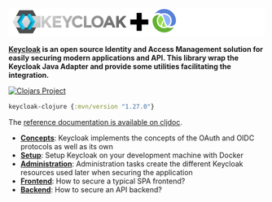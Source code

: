 
![Keycloak plus Clojure](keycloak-plus-clojure.png)

__[Keycloak](http://www.keycloak.org) is an open source Identity and Access Management solution for easily securing modern applications and API. This library wrap the Keycloak Java Adapter and provide some utilities facilitating the integration.__

[![Clojars Project](https://img.shields.io/clojars/v/keycloak-clojure.svg)](https://clojars.org/keycloak-clojure)

```clojure
keycloak-clojure {:mvn/version "1.27.0"}
```

The [reference documentation is available on cljdoc](https://cljdoc.org/d/keycloak-clojure/keycloak-clojure).

- **[Concepts](https://cljdoc.org/d/keycloak-clojure/keycloak-clojure/1.27.0/doc/security-concepts)**: Keycloak implements the concepts of the OAuth and OIDC protocols as well as its own
- **[Setup](https://cljdoc.org/d/keycloak-clojure/keycloak-clojure/1.27.0/doc/run-keycloak)**: Setup Keycloak on your development machine with Docker
- **[Administration](https://cljdoc.org/d/keycloak-clojure/keycloak-clojure/1.27.0/doc/administrative-tasks)**: Administration tasks create the different Keycloak resources used later when securing the application
- **[Frontend](https://cljdoc.org/d/keycloak-clojure/keycloak-clojure/1.27.0/doc/securing-a-frontend)**: How to secure a typical SPA frontend?
- **[Backend](https://cljdoc.org/d/keycloak-clojure/keycloak-clojure/1.27.0/doc/securing-a-backend)**: How to secure an API backend?



